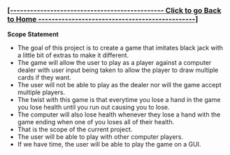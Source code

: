 ### **[ [---------------------------------------------- Click to go Back to Home -----------------------------------------------] ](https://github.com/Purolis/Agile-Group-Project)**
**Scope Statement**

- The goal of this project is to create a game that imitates black jack with a little bit of extras to make it different. 
- The game will allow the user to play as a player against a computer dealer with user input being taken to allow the player to draw multiple cards if they want.
- The user will not be able to play as the dealer nor will the game accept multiple players.
- The twist with this game is that everytime you lose a hand in the game you lose health until you run out causing you to lose.
- The computer will also lose health whenever they lose a hand with the game ending when one of you loses all of their health.
- That is the scope of the current project.
- The user will be able to play with other computer players.
- If we have time, the user will be able to play the game on a GUI.
